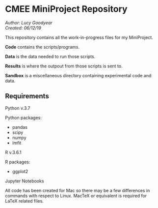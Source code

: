 # CMEE MiniProject Repository

*Author: Lucy Goodyear*  
*Created: 06/12/19*

This repository contains all the work-in-progress files for my MiniProject.

**Code** contains the scripts/programs.

**Data** is the data needed to run those scripts.

**Results** is where the outpout from those scripts is sent to.

**Sandbox** is a miscellaneous directory containing experimental code and data.

## Requirements

Python v.3.7

Python packages:
- pandas
- scipy
- numpy
- lmfit

R v.3.6.1

R packages:

- ggplot2

Jupyter Notebooks

All code has been created for Mac so there may be a few differences in commands with respect to Linux. MacTeX or equivalent is required for LaTeX related files.

## List of scripts
1. [Data_Exploration](#1.-Data_Exploration)
2. [DataPrep](#2.-DataPrep)
3. [fit_functions](£3.-fit_functions)
3. [Fit_Models](#4.-Fit_Models)
4. [Plot_Models](#5.-Plot_Models)
5. [MiniProjectFinal](#6.-MiniProjectFinal)

### 1. Data_Exploration

A Jupyter Notebook to explore the datset.

### 2. DataPrep

A .R script to do intial plotting and prepare the data for fitting.

### 3. fit_functions

A .py module that contains all the necessary functions for Fit_Models to run.

### 4. Fit_Models

A .py script to fit a polynomial model and the general functional response model to the data. It imports fit_functions.

### 5. Plot_Models

A .R script to plot the models with the data. NOT YET COMPLETE.

### 6. MiniProjectFinal

A .tex file with the final report. NOT YET COMPLETE.

